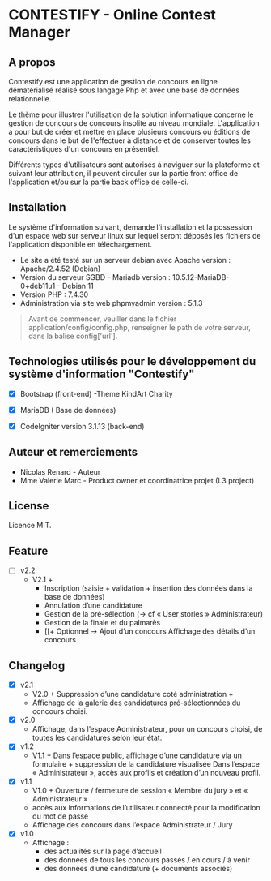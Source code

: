 # CONTESTIFY - Online Contest Manager

## A propos
Contestify est une application de gestion de concours en ligne dématérialisé réalisé sous langage Php et avec une base de données relationnelle.

Le thème pour illustrer l'utilisation de la solution informatique concerne le gestion de concours de concours insolite au niveau mondiale.
L'application a pour but de créer et mettre en place plusieurs concours ou éditions de concours dans le but de l'effectuer à distance et de conserver toutes les caractéristiques d'un concours en présentiel.

Différents types d'utilisateurs sont autorisés à naviguer sur la plateforme et suivant leur attribution, il peuvent circuler sur la partie front office de l'application et/ou sur la partie back office de celle-ci.


## Installation

 Le système d'information suivant, demande l'installation et la possession d'un espace web sur serveur linux sur lequel seront déposés les fichiers de l'application disponible en téléchargement.
 - Le site a été testé sur un serveur debian  avec Apache version : Apache/2.4.52 (Debian) 
 - Version du serveur SGBD - Mariadb  version : 10.5.12-MariaDB-0+deb11u1 - Debian 11
 - Version PHP :  7.4.30
 - Administration via site web phpmyadmin version : 5.1.3
 
 > Avant de commencer, veuiller dans le fichier application/config/config.php, renseigner le path de votre serveur, dans la balise config['url'].

## Technologies utilisés pour le développement du système d'information "Contestify"

- [x] Bootstrap (front-end) -Theme KindArt Charity
- [x] MariaDB ( Base de données)
- [x] CodeIgniter version 3.1.13 (back-end)


## Auteur et remerciements

- Nicolas Renard -  Auteur
- Mme Valerie Marc - Product owner et coordinatrice projet (L3 project)

## License

Licence MIT.


## Feature

- [ ] v2.2 
    - V2.1 +
        - Inscription (saisie + validation + insertion des données dans la base de données) 
        - Annulation d’une
candidature  
        - Gestion de la pré-sélection (→ cf « User stories » Administrateur) 
        - Gestion de
la finale et du palmarès 
        - [[+ Optionnel → Ajout d’un concours 
Affichage des détails d’un concours 


## Changelog

- [x] v2.1
    - V2.0 + Suppression d’une candidature coté administration + 
    - Affichage de la galerie des candidatures pré-sélectionnées du concours choisi.
- [x] v2.0
    - Affichage, dans l’espace Administrateur, pour un concours choisi,
de toutes les candidatures selon leur état.
- [x] v1.2
    - V1.1 + Dans l’espace public, affichage d’une candidature via un
formulaire + suppression de la candidature visualisée
Dans l’espace « Administrateur », accès aux profils et création d’un
nouveau profil.
- [x] v1.1
    - V1.0 + Ouverture / fermeture de session « Membre du jury » et
« Administrateur »
    - accès aux informations de l’utilisateur connecté pour la
modification du mot de passe
    - Affichage des concours dans l’espace Administrateur / Jury
- [x] v1.0
    - Affichage :
        - des actualités sur la page d’accueil
        - des données de tous les concours passés / en cours / à venir
        - des données d’une candidature (+ documents associés)



